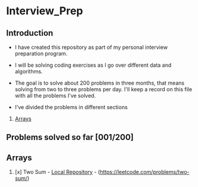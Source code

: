 # Interview_Prep

## Introduction
- I have created this repository as part of my personal interview preparation
program.

- I will be solving coding exercises as I go over different data and algorithms.

- The goal is to solve about 200 problems in three months, that means solving from
two to three problems per day. I'll keep a record on this file with all the
problems I've solved.

- I've divided the problems in different sections
1. [Arrays](./Arrays/)

## Problems solved so far [001/200]

## Arrays

1. [x] Two Sum - [Local Repository](./Arrays/Two_Sum.py) - (https://leetcode.com/problems/two-sum/)
